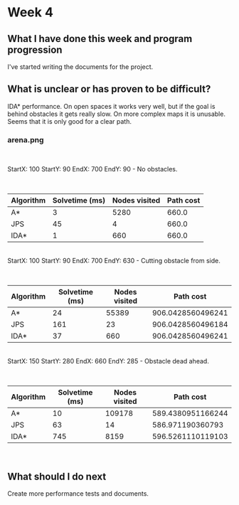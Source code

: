 # Week 4

## What I have done this week and program progression

I've started writing the documents for the project.

## What is unclear or has proven to be difficult?

IDA* performance. On open spaces it works very well, but if the goal is behind obstacles it gets really slow. On more complex maps it is unusable. Seems that it is only good for a clear path.

### arena.png

</br>

StartX: 100 StartY: 90 EndX: 700 EndY: 90 - No obstacles.

</br>

| Algorithm | Solvetime (ms) | Nodes visited | Path cost |
|--|--|--|--|
|A*|3|5280|660.0|
|JPS|45|4|660.0|
|IDA*|1|660|660.0|

</br>StartX: 100 StartY: 90 EndX: 700 EndY: 630 - Cutting obstacle from side.

</br>

| Algorithm | Solvetime (ms) | Nodes visited | Path cost |
|--|--|--|--|
|A*|24|55389|906.0428560496241|
|JPS|161|23|906.0428560496184|
|IDA*|37|660|906.0428560496241|

</br>StartX: 150 StartY: 280 EndX: 660 EndY: 285 - Obstacle dead ahead.

</br>

| Algorithm | Solvetime (ms) | Nodes visited | Path cost |
|--|--|--|--|
|A*|10|109178|589.4380951166244|
|JPS|63|14|586.971190360793|
|IDA*|745|8159|596.5261110119103|

</br>

## What should I do next

Create more performance tests and documents.
